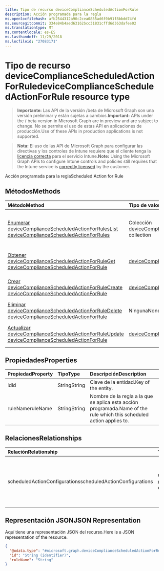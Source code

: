 ```yaml
---
title: Tipo de recurso deviceComplianceScheduledActionForRule
description: Acción programada para la regla
ms.openlocfilehash: afb2544312a90c2cea0855ad6f0b91f8bbdd74fd
ms.sourcegitcommit: 334e84b4aed63162bcc31831cffd6d363dafee02
ms.translationtype: MT
ms.contentlocale: es-ES
ms.lasthandoff: 11/29/2018
ms.locfileid: "27083171"
---
```

# <a name="devicecompliancescheduledactionforrule-resource-type"></a><span data-ttu-id="58984-103">Tipo de recurso deviceComplianceScheduledActionForRule</span><span class="sxs-lookup"><span data-stu-id="58984-103">deviceComplianceScheduledActionForRule resource type</span></span>

> <span data-ttu-id="58984-104">**Importante:** Las API de la versión /beta de Microsoft Graph son una versión preliminar y están sujetas a cambios.</span><span class="sxs-lookup"><span data-stu-id="58984-104">**Important:** APIs under the / beta version in Microsoft Graph are in preview and are subject to change.</span></span> <span data-ttu-id="58984-105">No se permite el uso de estas API en aplicaciones de producción.</span><span class="sxs-lookup"><span data-stu-id="58984-105">Use of these APIs in production applications is not supported.</span></span>

> <span data-ttu-id="58984-106">**Nota:** El uso de las API de Microsoft Graph para configurar las directivas y los controles de Intune requiere que el cliente tenga la [licencia correcta](https://go.microsoft.com/fwlink/?linkid=839381) para el servicio Intune.</span><span class="sxs-lookup"><span data-stu-id="58984-106">**Note:** Using the Microsoft Graph APIs to configure Intune controls and policies still requires that the Intune service is [correctly licensed](https://go.microsoft.com/fwlink/?linkid=839381) by the customer.</span></span>

<span data-ttu-id="58984-107">Acción programada para la regla</span><span class="sxs-lookup"><span data-stu-id="58984-107">Scheduled Action for Rule</span></span>
## <a name="methods"></a><span data-ttu-id="58984-108">Métodos</span><span class="sxs-lookup"><span data-stu-id="58984-108">Methods</span></span>
|<span data-ttu-id="58984-109">Método</span><span class="sxs-lookup"><span data-stu-id="58984-109">Method</span></span>|<span data-ttu-id="58984-110">Tipo de valor devuelto</span><span class="sxs-lookup"><span data-stu-id="58984-110">Return Type</span></span>|<span data-ttu-id="58984-111">Descripción</span><span class="sxs-lookup"><span data-stu-id="58984-111">Description</span></span>|
|:---|:---|:---|
|[<span data-ttu-id="58984-112">Enumerar deviceComplianceScheduledActionForRules</span><span class="sxs-lookup"><span data-stu-id="58984-112">List deviceComplianceScheduledActionForRules</span></span>](../api/intune-deviceconfig-devicecompliancescheduledactionforrule-list.md)|<span data-ttu-id="58984-113">Colección [deviceComplianceScheduledActionForRule](../resources/intune-deviceconfig-devicecompliancescheduledactionforrule.md)</span><span class="sxs-lookup"><span data-stu-id="58984-113">[deviceComplianceScheduledActionForRule](../resources/intune-deviceconfig-devicecompliancescheduledactionforrule.md) collection</span></span>|<span data-ttu-id="58984-114">Enumere las propiedades y las relaciones de los objetos [deviceComplianceScheduledActionForRule](../resources/intune-deviceconfig-devicecompliancescheduledactionforrule.md).</span><span class="sxs-lookup"><span data-stu-id="58984-114">List properties and relationships of the [deviceComplianceScheduledActionForRule](../resources/intune-deviceconfig-devicecompliancescheduledactionforrule.md) objects.</span></span>|
|[<span data-ttu-id="58984-115">Obtener deviceComplianceScheduledActionForRule</span><span class="sxs-lookup"><span data-stu-id="58984-115">Get deviceComplianceScheduledActionForRule</span></span>](../api/intune-deviceconfig-devicecompliancescheduledactionforrule-get.md)|[<span data-ttu-id="58984-116">deviceComplianceScheduledActionForRule</span><span class="sxs-lookup"><span data-stu-id="58984-116">deviceComplianceScheduledActionForRule</span></span>](../resources/intune-deviceconfig-devicecompliancescheduledactionforrule.md)|<span data-ttu-id="58984-117">Lea las propiedades y las relaciones del objeto [deviceComplianceScheduledActionForRule](../resources/intune-deviceconfig-devicecompliancescheduledactionforrule.md).</span><span class="sxs-lookup"><span data-stu-id="58984-117">Read properties and relationships of the [deviceComplianceScheduledActionForRule](../resources/intune-deviceconfig-devicecompliancescheduledactionforrule.md) object.</span></span>|
|[<span data-ttu-id="58984-118">Crear deviceComplianceScheduledActionForRule</span><span class="sxs-lookup"><span data-stu-id="58984-118">Create deviceComplianceScheduledActionForRule</span></span>](../api/intune-deviceconfig-devicecompliancescheduledactionforrule-create.md)|[<span data-ttu-id="58984-119">deviceComplianceScheduledActionForRule</span><span class="sxs-lookup"><span data-stu-id="58984-119">deviceComplianceScheduledActionForRule</span></span>](../resources/intune-deviceconfig-devicecompliancescheduledactionforrule.md)|<span data-ttu-id="58984-120">Cree un objeto [deviceComplianceScheduledActionForRule](../resources/intune-deviceconfig-devicecompliancescheduledactionforrule.md).</span><span class="sxs-lookup"><span data-stu-id="58984-120">Create a new [deviceComplianceScheduledActionForRule](../resources/intune-deviceconfig-devicecompliancescheduledactionforrule.md) object.</span></span>|
|[<span data-ttu-id="58984-121">Eliminar deviceComplianceScheduledActionForRule</span><span class="sxs-lookup"><span data-stu-id="58984-121">Delete deviceComplianceScheduledActionForRule</span></span>](../api/intune-deviceconfig-devicecompliancescheduledactionforrule-delete.md)|<span data-ttu-id="58984-122">Ninguna</span><span class="sxs-lookup"><span data-stu-id="58984-122">None</span></span>|<span data-ttu-id="58984-123">Elimina un [deviceComplianceScheduledActionForRule](../resources/intune-deviceconfig-devicecompliancescheduledactionforrule.md).</span><span class="sxs-lookup"><span data-stu-id="58984-123">Deletes a [deviceComplianceScheduledActionForRule](../resources/intune-deviceconfig-devicecompliancescheduledactionforrule.md).</span></span>|
|[<span data-ttu-id="58984-124">Actualizar deviceComplianceScheduledActionForRule</span><span class="sxs-lookup"><span data-stu-id="58984-124">Update deviceComplianceScheduledActionForRule</span></span>](../api/intune-deviceconfig-devicecompliancescheduledactionforrule-update.md)|[<span data-ttu-id="58984-125">deviceComplianceScheduledActionForRule</span><span class="sxs-lookup"><span data-stu-id="58984-125">deviceComplianceScheduledActionForRule</span></span>](../resources/intune-deviceconfig-devicecompliancescheduledactionforrule.md)|<span data-ttu-id="58984-126">Actualice las propiedades de un objeto [deviceComplianceScheduledActionForRule](../resources/intune-deviceconfig-devicecompliancescheduledactionforrule.md).</span><span class="sxs-lookup"><span data-stu-id="58984-126">Update the properties of a [deviceComplianceScheduledActionForRule](../resources/intune-deviceconfig-devicecompliancescheduledactionforrule.md) object.</span></span>|

## <a name="properties"></a><span data-ttu-id="58984-127">Propiedades</span><span class="sxs-lookup"><span data-stu-id="58984-127">Properties</span></span>
|<span data-ttu-id="58984-128">Propiedad</span><span class="sxs-lookup"><span data-stu-id="58984-128">Property</span></span>|<span data-ttu-id="58984-129">Tipo</span><span class="sxs-lookup"><span data-stu-id="58984-129">Type</span></span>|<span data-ttu-id="58984-130">Descripción</span><span class="sxs-lookup"><span data-stu-id="58984-130">Description</span></span>|
|:---|:---|:---|
|<span data-ttu-id="58984-131">id</span><span class="sxs-lookup"><span data-stu-id="58984-131">id</span></span>|<span data-ttu-id="58984-132">String</span><span class="sxs-lookup"><span data-stu-id="58984-132">String</span></span>|<span data-ttu-id="58984-133">Clave de la entidad.</span><span class="sxs-lookup"><span data-stu-id="58984-133">Key of the entity.</span></span>|
|<span data-ttu-id="58984-134">ruleName</span><span class="sxs-lookup"><span data-stu-id="58984-134">ruleName</span></span>|<span data-ttu-id="58984-135">String</span><span class="sxs-lookup"><span data-stu-id="58984-135">String</span></span>|<span data-ttu-id="58984-136">Nombre de la regla a la que se aplica esta acción programada.</span><span class="sxs-lookup"><span data-stu-id="58984-136">Name of the rule which this scheduled action applies to.</span></span>|

## <a name="relationships"></a><span data-ttu-id="58984-137">Relaciones</span><span class="sxs-lookup"><span data-stu-id="58984-137">Relationships</span></span>
|<span data-ttu-id="58984-138">Relación</span><span class="sxs-lookup"><span data-stu-id="58984-138">Relationship</span></span>|<span data-ttu-id="58984-139">Tipo</span><span class="sxs-lookup"><span data-stu-id="58984-139">Type</span></span>|<span data-ttu-id="58984-140">Descripción</span><span class="sxs-lookup"><span data-stu-id="58984-140">Description</span></span>|
|:---|:---|:---|
|<span data-ttu-id="58984-141">scheduledActionConfigurations</span><span class="sxs-lookup"><span data-stu-id="58984-141">scheduledActionConfigurations</span></span>|<span data-ttu-id="58984-142">Colección [deviceComplianceActionItem](../resources/intune-deviceconfig-devicecomplianceactionitem.md)</span><span class="sxs-lookup"><span data-stu-id="58984-142">[deviceComplianceActionItem](../resources/intune-deviceconfig-devicecomplianceactionitem.md) collection</span></span>|<span data-ttu-id="58984-143">La lista de las configuraciones de las acciones programadas para esta directiva de cumplimiento.</span><span class="sxs-lookup"><span data-stu-id="58984-143">The list of scheduled action configurations for this compliance policy.</span></span>|

## <a name="json-representation"></a><span data-ttu-id="58984-144">Representación JSON</span><span class="sxs-lookup"><span data-stu-id="58984-144">JSON Representation</span></span>
<span data-ttu-id="58984-145">Aquí tiene una representación JSON del recurso.</span><span class="sxs-lookup"><span data-stu-id="58984-145">Here is a JSON representation of the resource.</span></span>
<!-- {
  "blockType": "resource",
  "keyProperty": "id",
  "@odata.type": "microsoft.graph.deviceComplianceScheduledActionForRule"
}
-->
``` json
{
  "@odata.type": "#microsoft.graph.deviceComplianceScheduledActionForRule",
  "id": "String (identifier)",
  "ruleName": "String"
}
```





